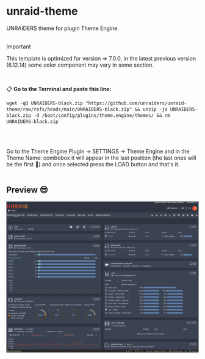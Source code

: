 # unraid-theme

UNRAIDERS theme for plugin Theme Engine.<br><br>

  > [!IMPORTANT]
  > This template is optimized for version => 7.0.0, in the latest previous version (6.12.14) some color component may vary in some section.
<br>

📋 **Go to the Terminal and paste this line:**

```
wget -qO UNRAIDERS-black.zip "https://github.com/unraiders/unraid-theme/raw/refs/heads/main/UNRAIDERS-black.zip" && unzip -jo UNRAIDERS-black.zip -d /boot/config/plugins/theme.engine/themes/ && rm UNRAIDERS-black.zip
```
<br><br>

Go to the Theme Engine Plugin -> SETTINGS -> Theme Engine and in the Theme Name: combobox it will appear in the last position (the last ones will be the first 🚀) and once selected press the LOAD button and that's it.<br><br>

## Preview 😎

![alt text](https://github.com/unraiders/imagenes/blob/main/UNRAID-black.png)
